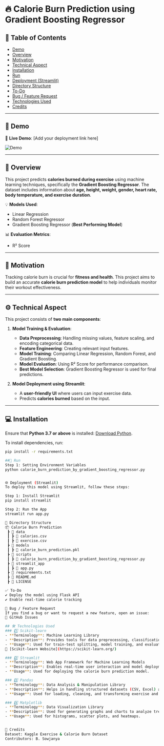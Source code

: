 # 🔥 Calorie Burn Prediction using Gradient Boosting Regressor

## 📌 Table of Contents
- [Demo](#demo)
- [Overview](#overview)
- [Motivation](#motivation)
- [Technical Aspect](#technical-aspect)
- [Installation](#installation)
- [Run](#run)
- [Deployment (Streamlit)](#deployment-streamlit)
- [Directory Structure](#directory-structure)
- [To-Do](#to-do)
- [Bug / Feature Request](#bug--feature-request)
- [Technologies Used](#technologies-used)
- [Credits](#credits)

---

## 🎥 Demo
🔗 **Live Demo**: [Add your deployment link here]  

![Demo](https://your-demo-link.com/demo.gif)

---

## 📖 Overview
This project predicts **calories burned during exercise** using machine learning techniques, specifically the **Gradient Boosting Regressor**. The dataset includes information about **age, height, weight, gender, heart rate, body temperature, and exercise duration**.

💡 **Models Used**:
- Linear Regression
- Random Forest Regressor
- Gradient Boosting Regressor (**Best Performing Model**)

📊 **Evaluation Metrics**:
- R² Score

---

## 🎯 Motivation
Tracking calorie burn is crucial for **fitness and health**. This project aims to build an accurate **calorie burn prediction model** to help individuals monitor their workout effectiveness.  

---

## ⚙️ Technical Aspect
This project consists of **two main components**:
1. **Model Training & Evaluation**:
   - **Data Preprocessing**: Handling missing values, feature scaling, and encoding categorical data.
   - **Feature Engineering**: Creating relevant input features.
   - **Model Training**: Comparing Linear Regression, Random Forest, and Gradient Boosting.
   - **Model Evaluation**: Using R² Score for performance comparison.
   - **Best Model Selection**: Gradient Boosting Regressor is used for final predictions.

2. **Model Deployment using Streamlit**:
   - A **user-friendly UI** where users can input exercise data.
   - Predicts **calories burned** based on the input.

---

## 💻 Installation
Ensure that **Python 3.7 or above** is installed: [Download Python](https://www.python.org/downloads/).  

To install dependencies, run:
```bash
pip install -r requirements.txt

##🚀 Run
Step 1: Setting Environment Variables
python calorie_burn_prediction_by_gradient_boosting_regressor.py


🌐 Deployment (Streamlit)
To deploy this model using Streamlit, follow these steps:

Step 1: Install Streamlit
pip install streamlit

Step 2: Run the App
streamlit run app.py

📂 Directory Structure
📦 Calorie Burn Prediction
 ┣ 📂 data
 ┃ ┣ 📄 calories.csv
 ┃ ┣ 📄 exercise.csv
 ┣ 📂 models
 ┃ ┣ 📄 calorie_burn_prediction.pkl
 ┣ 📂 scripts
 ┃ ┣ 📄 calorie_burn_prediction_by_gradient_boosting_regressor.py
 ┣ 📂 streamlit_app
 ┃ ┣ 📄 app.py
 ┣ 📄 requirements.txt
 ┣ 📄 README.md
 ┣ 📄 LICENSE

✅ To-Do
✔ Deploy the model using Flask API
✔ Enable real-time calorie tracking

🐞 Bug / Feature Request
If you find a bug or want to request a new feature, open an issue:
📌 GitHub Issues

## 🛠 Technologies Used
### 1️⃣ Scikit-learn
- **Terminology**: Machine Learning Library  
- **Description**: Provides tools for data preprocessing, classification, regression, clustering, and model evaluation.  
- **Usage**: Used for train-test splitting, model training, and evaluation metrics (R² Score).  
📌 [Scikit-learn Website](https://scikit-learn.org/)  

### 2️⃣ Streamlit 
- **Terminology**: Web App Framework for Machine Learning Models  
- **Description**: Enables real-time user interaction and model deployment through a web UI.  
- **Usage**: Used for deploying the calorie burn prediction model.  

### 3️⃣ Pandas
- **Terminology**: Data Analysis & Manipulation Library  
- **Description**: Helps in handling structured datasets (CSV, Excel) and performing data preprocessing.  
- **Usage**: Used for loading, cleaning, and transforming exercise and calorie data.   

### 4️⃣ Matplotlib
- **Terminology**: Data Visualization Library  
- **Description**: Used for generating graphs and charts to analyze trends in calorie burn.  
- **Usage**: Used for histograms, scatter plots, and heatmaps.  
  

🙌 Credits
Dataset: Kaggle Exercise & Calorie Burn Dataset
Contributors: B. Sowjanya



